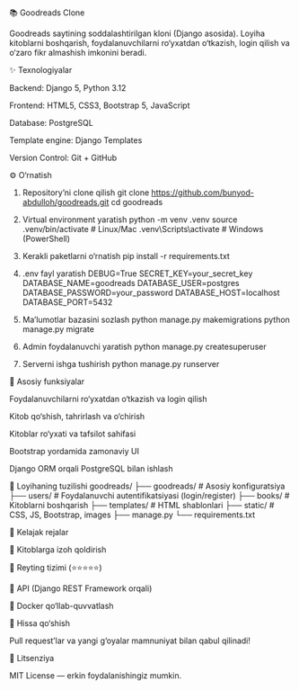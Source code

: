 📚 Goodreads Clone

Goodreads saytining soddalashtirilgan kloni (Django asosida).
Loyiha kitoblarni boshqarish, foydalanuvchilarni ro‘yxatdan o‘tkazish, login qilish va o‘zaro fikr almashish imkonini beradi.

✨ Texnologiyalar

Backend: Django 5, Python 3.12

Frontend: HTML5, CSS3, Bootstrap 5, JavaScript

Database: PostgreSQL

Template engine: Django Templates

Version Control: Git + GitHub

⚙️ O‘rnatish
1. Repository’ni clone qilish
git clone https://github.com/bunyod-abdulloh/goodreads.git
cd goodreads

2. Virtual environment yaratish
python -m venv .venv
source .venv/bin/activate   # Linux/Mac
.venv\Scripts\activate      # Windows (PowerShell)

3. Kerakli paketlarni o‘rnatish
pip install -r requirements.txt

4. .env fayl yaratish
DEBUG=True
SECRET_KEY=your_secret_key
DATABASE_NAME=goodreads
DATABASE_USER=postgres
DATABASE_PASSWORD=your_password
DATABASE_HOST=localhost
DATABASE_PORT=5432

5. Ma’lumotlar bazasini sozlash
python manage.py makemigrations
python manage.py migrate

6. Admin foydalanuvchi yaratish
python manage.py createsuperuser

7. Serverni ishga tushirish
python manage.py runserver

📖 Asosiy funksiyalar

Foydalanuvchilarni ro‘yxatdan o‘tkazish va login qilish

Kitob qo‘shish, tahrirlash va o‘chirish

Kitoblar ro‘yxati va tafsilot sahifasi

Bootstrap yordamida zamonaviy UI

Django ORM orqali PostgreSQL bilan ishlash

📂 Loyihaning tuzilishi
goodreads/
├── goodreads/         # Asosiy konfiguratsiya
├── users/             # Foydalanuvchi autentifikatsiyasi (login/register)
├── books/             # Kitoblarni boshqarish
├── templates/         # HTML shablonlari
├── static/            # CSS, JS, Bootstrap, images
├── manage.py
└── requirements.txt

🚀 Kelajak rejalar

📌 Kitoblarga izoh qoldirish

📌 Reyting tizimi (⭐️⭐️⭐️⭐️⭐️)

📌 API (Django REST Framework orqali)

📌 Docker qo‘llab-quvvatlash

🤝 Hissa qo‘shish

Pull request’lar va yangi g‘oyalar mamnuniyat bilan qabul qilinadi!

📜 Litsenziya

MIT License — erkin foydalanishingiz mumkin.
